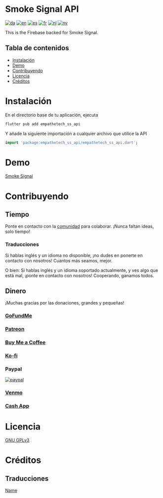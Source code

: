 # Smoke Signal API
[![da](https://img.shields.io/badge/lang-da-red.svg)](https://github.com/Empathetech-LLC/smoke_signal/blob/main/README.da.md)
[![en](https://img.shields.io/badge/lang-en-white.svg)](https://github.com/Empathetech-LLC/smoke_signal/blob/main/README.md)
[![es](https://img.shields.io/badge/lang-es-red.svg)](https://github.com/Empathetech-LLC/smoke_signal/blob/main/README.es.md)
[![fr](https://img.shields.io/badge/lang-fr-white.svg)](https://github.com/Empathetech-LLC/smoke_signal/blob/main/README.fr.md)
[![nl](https://img.shields.io/badge/lang-nl-blue.svg)](https://github.com/Empathetech-LLC/smoke_signal/blob/main/README.nl.md)
[![nv](https://img.shields.io/badge/lang-nv-yellow.svg)](https://github.com/Empathetech-LLC/smoke_signal/blob/main/README.nv.md)

This is the Firebase backed for Smoke Signal.

## Tabla de contenidos

* [Instalación](#instalación)
* [Demo](#demo)
* [Contribuyendo](#contribuyendo)
* [Licencia](#licencia)
* [Créditos](#créditos)

# Instalación

En el directorio base de tu aplicación, ejecuta

```bash
flutter pub add empathetech_ss_api
```

Y añade la siguiente importación a cualquier archivo que utilice la API

```Dart
import 'package:empathetech_ss_api/empathetech_ss_api.dart';
```

# Demo

[Smoke Signal](https://github.com/Empathetech-LLC/smoke_signal)

# Contribuyendo

## Tiempo

Ponte en contacto con la [comunidad](mailto:community@empathetech.net?subject=Becoming%20a%20contributor) para colaborar. ¡Nunca faltan ideas, solo tiempo!

### Traducciones

Si hablas inglés y un idioma no disponible, ¡no dudes en ponerte en contacto con nosotros! Cuantos más seamos, mejor.

O bien: Si hablas inglés y un idioma soportado actualmente, y ves algo que está mal, ¡ponte en contacto con nosotros! Cooperando, ganamos todos.

## Dinero

¡Muchas gracias por las donaciones, grandes y pequeñas!

### [GoFundMe](https://gofund.me/c047d07e)

### [Patreon](https://patreon.com/empathetech)

### [Buy Me a Coffee](https://www.buymeacoffee.com/empathetech)

### [Ko-fi](https://ko-fi.com/empathetech)

### Paypal

[![paypal](https://www.paypalobjects.com/en_US/i/btn/btn_donateCC_LG.gif)](https://www.paypal.com/donate/?hosted_button_id=NGEL6AB5A6KNL)

### [Venmo](https://venmo.com/empathetech)

### [Cash App](https://cash.app/$empathetech)

# Licencia

[GNU GPLv3](LICENSE)

# Créditos

## Traducciones

[Name](link)
